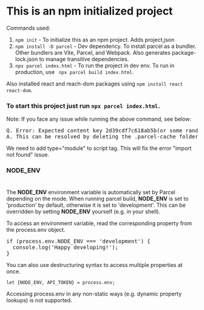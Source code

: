 # This is an npm initialized project

Commands used:

1. ```npm init``` - To initialize this as an npm project. Adds project,json
1. ```npm install -D parcel``` - Dev dependency. To install parcel as a bundler. Other bundlers are Vite, Parcel, and Webpack. Also generates package-lock.json to manage transitive dependencies.
1. ```npx parcel index.html``` - To run the project in dev env. To run in production, use ``` npx parcel build index.html```.

Also installed react and reach-dom packages using ```npm install react react-dom```.

### To start this project just run ```npx parcel index.html```.

Note: If you face any issue while running the above command, see below:

<pre>
Q. Error: Expected content key 2d39cdf7c618ab5b(or some random hex code) to exist. 
A. This can be resolved by deleting the .parcel-cache folder.
</pre>

We need to add type="module" to script tag. This will fix the error "import not found" issue.


### NODE_ENV
#

The <b>NODE_ENV</b> environment variable is automatically set by Parcel depending on the mode. When running parcel build, <b>NODE_ENV</b> is set to 'production' by default, otherwise it is set to 'development'. This can be overridden by setting <b>NODE_ENV</b> yourself (e.g. in your shell).

To access an environment variable, read the corresponding property from the process.env object.

<pre>
if (process.env.NODE_ENV === 'development') {
  console.log('Happy developing!');
}
</pre>

You can also use destructuring syntax to access multiple properties at once.

```let {NODE_ENV, API_TOKEN} = process.env;```

Accessing process.env in any non-static ways (e.g. dynamic property lookups) is not supported.